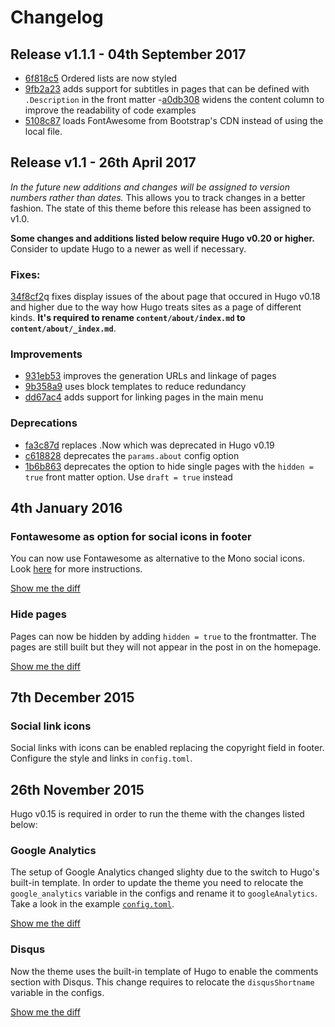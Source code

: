 # Changelog

## Release v1.1.1 - 04th September 2017


- [6f818c5](https://github.com/digitalcraftsman/hugo-cactus-theme/commit/6f818c506139debad3188d3bb027ca6808d9577d) Ordered lists are now styled
- [9fb2a23](https://github.com/digitalcraftsman/hugo-cactus-theme/commit/9fb2a23ab32fb61b62a77e9e8d590ab2cddb8201) adds support for subtitles in pages that can be defined with `.Description` in the front matter
-[a0db308](https://github.com/digitalcraftsman/hugo-cactus-theme/commit/a0db30812aafc89cde5a77d3189f3a028fabe5ba) widens the content column to improve the readability of code examples
- [5108c87](https://github.com/digitalcraftsman/hugo-cactus-theme/commit/5108c8787408d4d31a9161bb47cc506fd2d01fc6) loads FontAwesome from Bootstrap's CDN instead of using the local file.


## Release v1.1 - 26th April 2017

*In the future new additions and changes will be assigned to version numbers rather than dates.* This allows you to track changes in a better fashion. The state of this theme before this release has been assigned to v1.0.

**Some changes and additions listed below require Hugo v0.20 or higher.** Consider to update Hugo to a newer as well if necessary.

### Fixes:

[34f8cf2](https://github.com/digitalcraftsman/hugo-cactus-theme/commit/34f8cf2)q fixes display issues of the about page that occured in Hugo v0.18 and higher due to the way how Hugo treats sites as a page of different kinds. **It's required to rename `content/about/index.md` to `content/about/_index.md`**.

### Improvements

- [931eb53](https://github.com/digitalcraftsman/hugo-cactus-theme/commit/931eb53) improves the generation URLs and linkage of pages
- [9b358a9](https://github.com/digitalcraftsman/hugo-cactus-theme/commit/9b358a9) uses block templates to reduce redundancy
- [dd67ac4](https://github.com/digitalcraftsman/hugo-cactus-theme/commit/dd67ac4) adds support for linking pages in the main menu

### Deprecations

- [fa3c87d](https://github.com/digitalcraftsman/hugo-cactus-theme/commit/fa3c87d) replaces .Now which was deprecated in Hugo v0.19
- [c618828](https://github.com/digitalcraftsman/hugo-cactus-theme/commit/c618828) deprecates the `params.about` config option
- [1b6b863](https://github.com/digitalcraftsman/hugo-cactus-theme/commit/1b6b863) deprecates the option to hide single pages with the `hidden = true` front matter option. Use `draft = true` instead


## 4th January 2016

### Fontawesome as option for social icons in footer

You can now use Fontawesome as alternative to the Mono social icons. Look [here](https://github.com/digitalcraftsman/hugo-cactus-theme/tree/dev#social-link-icons) for more instructions.

[Show me the diff](https://github.com/digitalcraftsman/hugo-cactus-theme/commit/79e5435d6be25ae882ab5ae8455f17834f109a32)

### Hide pages

Pages can now be hidden by adding `hidden = true` to the frontmatter. The pages are still built but they will not appear in the post in on the homepage.

[Show me the diff](https://github.com/digitalcraftsman/hugo-cactus-theme/commit/cf93e42859280b04703cd6ca96062db9a4adb65e)


## 7th December 2015

### Social link icons

Social links with icons can be enabled replacing the copyright field in footer. Configure the style and links in `config.toml`.

## 26th November 2015

Hugo v0.15 is required in order to run the theme with the changes listed below:

### Google Analytics

The setup of Google Analytics changed slighty due to the switch to Hugo's built-in template. In order to update the theme you need to relocate the `google_analytics` variable in the configs and rename it to `googleAnalytics`. Take a look in the example [`config.toml`](https://github.com/digitalcraftsman/hugo-cactus-theme/blob/dev/exampleSite/config.toml).

[Show me the diff](https://github.com/digitalcraftsman/hugo-cactus-theme/commit/c2cdd9a02a968738438c48d246ae3949a4e032fc)


### Disqus

Now the theme uses the built-in template of Hugo to enable the comments section with Disqus. This change requires to relocate the `disqusShortname` variable in the configs.

[Show me the diff](https://github.com/digitalcraftsman/hugo-cactus-theme/commit/9ebf05f5b03b3a60fc11cc47775234b7fc2616f0)
